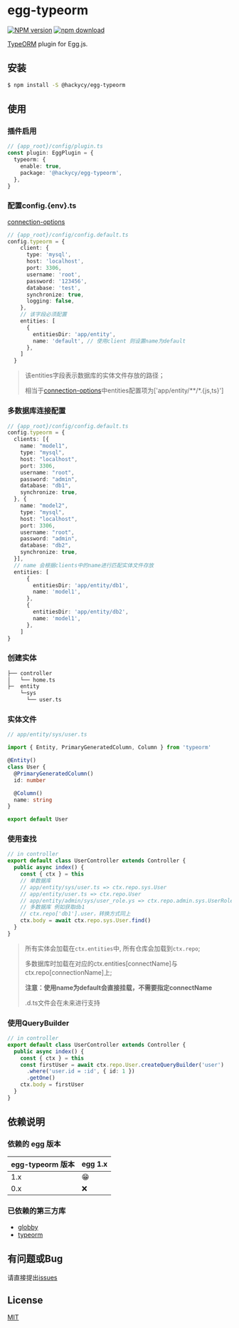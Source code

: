 # egg-typeorm

[![NPM version][npm-image]][npm-url]
[![npm download][download-image]][download-url]

[npm-image]: https://img.shields.io/npm/v/@hackycy/egg-typeorm.svg?style=flat-square
[npm-url]: https://npmjs.org/package/@hackycy/egg-typeorm
[download-image]: https://img.shields.io/npm/dm/@hackycy/egg-typeorm.svg?style=flat-square
[download-url]: https://npmjs.org/package/@hackycy/egg-typeorm

[TypeORM](https://typeorm.io/#/) plugin for Egg.js.

## 安装

```bash
$ npm install -S @hackycy/egg-typeorm
```

## 使用

### 插件启用

```ts
// {app_root}/config/plugin.ts
const plugin: EggPlugin = {
  typeorm: {
    enable: true,
    package: '@hackycy/egg-typeorm',
  },
}
```

### 配置config.{env}.ts

[connection-options](https://typeorm.io/#/connection-options)

```ts
// {app_root}/config/config.default.ts
config.typeorm = {
    client: {
      type: 'mysql',
      host: 'localhost',
      port: 3306,
      username: 'root',
      password: '123456',
      database: 'test',
      synchronize: true,
      logging: false,
    },
    // 该字段必须配置
    entities: [
      {
        entitiesDir: 'app/entity',
        name: 'default', // 使用client 则设置name为default
      },
    ]
  }
```

> 该entities字段表示数据库的实体文件存放的路径；
>
> 相当于[connection-options](https://typeorm.io/#/connection-options)中entities配置项为['app/entity/**/*.{js,ts}']

### 多数据库连接配置

```ts
// {app_root}/config/config.default.ts
config.typeorm = {
  clients: [{
    name: "model1",
    type: "mysql",
    host: "localhost",
    port: 3306,
    username: "root",
    password: "admin",
    database: "db1",
    synchronize: true,
  }, {
    name: "model2",
    type: "mysql",
    host: "localhost",
    port: 3306,
    username: "root",
    password: "admin",
    database: "db2",
    synchronize: true,
  }],
  // name 会根据clients中的name进行匹配实体文件存放
  entities: [
      {
        entitiesDir: 'app/entity/db1',
        name: 'model1',
      },
      {
        entitiesDir: 'app/entity/db2',
        name: 'model1',
      },
    ]
}
```

### 创建实体

```bash
├── controller
│   └── home.ts
├─  entity
    └─sys
      └── user.ts
```

### 实体文件

```ts
// app/entity/sys/user.ts

import { Entity, PrimaryGeneratedColumn, Column } from 'typeorm'

@Entity()
class User {
  @PrimaryGeneratedColumn()
  id: number

  @Column()
  name: string
}

export default User
```

### 使用查找

```ts
// in controller
export default class UserController extends Controller {
  public async index() {
    const { ctx } = this
    // 单数据库
    // app/entity/sys/user.ts => ctx.repo.sys.User
    // app/entity/user.ts => ctx.repo.User
    // app/entity/admin/sys/user_role.ys => ctx.repo.admin.sys.UserRole
    // 多数据库 例如获取db1
    // ctx.repo['db1'].user，转换方式同上
    ctx.body = await ctx.repo.sys.User.find()
  }
}
```

> 所有实体会加载在`ctx.entities`中, 所有仓库会加载到`ctx.repo`; 
>
> 多数据库时加载在对应的ctx.entities[connectName]与ctx.repo[connectionName]上; 
>
> **注意：使用name为default会直接挂载，不需要指定connectName**
>
> .d.ts文件会在未来进行支持

### 使用QueryBuilder

```ts
// in controller
export default class UserController extends Controller {
  public async index() {
    const { ctx } = this
    const firstUser = await ctx.repo.User.createQueryBuilder('user')
      .where('user.id = :id', { id: 1 })
      .getOne()
    ctx.body = firstUser
  }
}
```

## 依赖说明

### 依赖的 egg 版本

egg-typeorm 版本 | egg 1.x
--- | ---
1.x | 😁
0.x | ❌

### 已依赖的第三方库

- [globby](https://www.npmjs.com/package/globby)
- [typeorm](https://typeorm.io/#/)

## 有问题或Bug

请直接提出[issues](https://github.com/hackycy/egg-typeorm/issues)

## License

[MIT](LICENSE)
